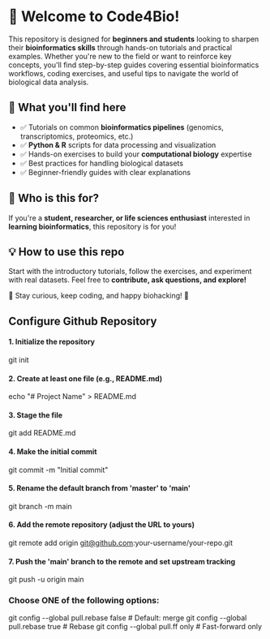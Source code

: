 # 🚀 Welcome to Code4Bio!  

This repository is designed for **beginners and students** looking to sharpen their **bioinformatics skills** through hands-on tutorials and practical examples. Whether you're new to the field or want to reinforce key concepts, you'll find step-by-step guides covering essential bioinformatics workflows, coding exercises, and useful tips to navigate the world of biological data analysis.  

## 🔬 What you'll find here
- ✅ Tutorials on common **bioinformatics pipelines** (genomics, transcriptomics, proteomics, etc.)  
- ✅ **Python & R** scripts for data processing and visualization  
- ✅ Hands-on exercises to build your **computational biology** expertise  
- ✅ Best practices for handling biological datasets  
- ✅ Beginner-friendly guides with clear explanations  

## 📢 Who is this for?  
If you're a **student, researcher, or life sciences enthusiast** interested in **learning bioinformatics**, this repository is for you!  

## 💡 How to use this repo  
Start with the introductory tutorials, follow the exercises, and experiment with real datasets. Feel free to **contribute, ask questions, and explore!**  

🚀 Stay curious, keep coding, and happy biohacking! 🧬  


## Configure Github Repository
#### 1. Initialize the repository
git init

#### 2. Create at least one file (e.g., README.md)
echo "# Project Name" > README.md

#### 3. Stage the file
git add README.md

#### 4. Make the initial commit
git commit -m "Initial commit"

#### 5. Rename the default branch from 'master' to 'main'
git branch -m main

#### 6. Add the remote repository (adjust the URL to yours)
git remote add origin git@github.com:your-username/your-repo.git

#### 7. Push the 'main' branch to the remote and set upstream tracking
git push -u origin main


### Choose ONE of the following options:
git config --global pull.rebase false     # Default: merge
git config --global pull.rebase true      # Rebase
git config --global pull.ff only          # Fast-forward only
